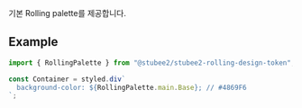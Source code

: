 기본 Rolling palette를 제공합니다.

## Example

```typescript
import { RollingPalette } from "@stubee2/stubee2-rolling-design-token";

const Container = styled.div`
  background-color: ${RollingPalette.main.Base}; // #4869F6
`;
```

